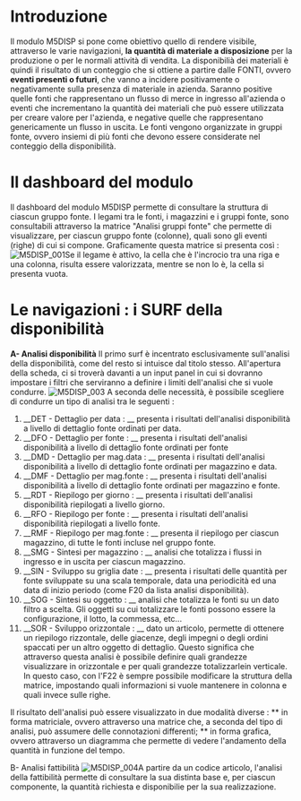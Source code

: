 # Introduzione
Il modulo M5DISP si pone come obiettivo quello di rendere visibile, attraverso le varie navigazioni, __la quantità di materiale a disposizione__ per la produzione o per le normali attività di vendita.
La disponibilià dei materiali è quindi il risultato di un conteggio che si ottiene a partire dalle FONTI, ovvero __eventi presenti o futuri__, che vanno a incidere positivamente o negativamente sulla presenza di materiale in azienda. Saranno positive quelle fonti che rappresentano un flusso di merce in ingresso all'azienda o eventi che incrementano la quantità dei materiali che può essere utilizzata per creare valore per l'azienda, e negative quelle che rappresentano genericamente un flusso in uscita. Le fonti vengono organizzate in gruppi fonte, ovvero insiemi di più fonti che devono essere considerate nel conteggio della disponibilità.

# Il dashboard del modulo
Il dashboard del modulo M5DISP permette di consultare la struttura di ciascun gruppo fonte.
I legami tra le fonti, i magazzini e i gruppi fonte, sono consultabili attraverso la matrice "Analisi gruppi fonte" che permette di visualizzare, per ciascun gruppo fonte (colonne), quali sono gli eventi (righe) di cui si compone.
Graficamente questa matrice si presenta così : 
![M5DISP_001](http://localhost:3000/immagini/MBDOC_OPE-M5DISP_01/M5DISP_001.png)Se il legame è attivo, la cella che è l'incrocio tra una riga e una colonna, risulta essere valorizzata, mentre se non lo è, la cella si presenta vuota.

# Le navigazioni :  i SURF della disponibilità
__A- Analisi disponibilità__
Il primo surf è incentrato esclusivamente sull'analisi della disponibilità, come del resto si intuisce dal titolo stesso.
All'apertura della scheda, ci si troverà davanti a un input panel in cui si dovranno impostare i filtri che serviranno a definire i limiti dell'analisi che si vuole condurre.
![M5DISP_003](http://localhost:3000/immagini/MBDOC_OPE-M5DISP_01/M5DISP_003.png)
A seconda delle necessità, è possibile scegliere di condurre un tipo di analisi tra le seguenti : 
1. __DET - Dettaglio per data : __  presenta i risultati dell'analisi disponibilità a livello di dettaglio fonte ordinati per data.
2. __DFO - Dettaglio per fonte : __ presenta i risultati dell'analisi disponibilità a livello di dettaglio fonte ordinati per fonte
3. __DMD - Dettaglio per mag.data : __ presenta i risultati dell'analisi disponibilità a livello di dettaglio fonte ordinati per magazzino e data.
4. __DMF - Dettaglio per mag.fonte : __ presenta i risultati dell'analisi disponibilità a livello di dettaglio fonte ordinati per magazzino e fonte.
5. __RDT - Riepilogo per giorno : __ presenta i risultati dell'analisi disponibilità riepilogati a livello giorno.
6. __RFO - Riepilogo per fonte : __ presenta i risultati dell'analisi disponibilità riepilogati a livello fonte.
7. __RMF - Riepilogo per mag.fonte : __ presenta il riepilogo per ciascun magazzino, di tutte le fonti incluse nel gruppo fonte.
8. __SMG - Sintesi per magazzino : __  analisi che totalizza i flussi in ingresso e in uscita per ciascun magazzino.
9. __SIN - Sviluppo su griglia date : __ presenta i risultati delle quantità per fonte sviluppate su una scala temporale, data una periodicità ed una data di inizio periodo (come F20 da lista analisi disponibilità).
10. __SOG - Sintesi su oggetto : __ analisi che totalizza le fonti su un dato filtro a scelta. Gli oggetti su cui totalizzare le fonti possono essere la configurazione, il lotto, la commessa, etc...
11. __SOR - Sviluppo orizzontale : __ dato un articolo, permette di ottenere un riepilogo rizzontale, delle giacenze, degli impegni o degli ordini spaccati per un altro oggetto di dettaglio. Questo significa che attraverso questa analisi è possibile definire quali grandezze visualizzare in orizzontale e per quali grandezze totalizzarlein verticale. In questo caso, con l'F22 è sempre possibile modificare la struttura della matrice, impostando quali informazioni si vuole mantenere in colonna e quali invece sulle righe.

Il risultato dell'analisi può essere visualizzato in due modalità diverse : 
\*\* in forma matriciale, ovvero attraverso una matrice che, a seconda del tipo di analisi, può assumere delle connotazioni differenti;
\*\* in forma grafica, ovvero attraverso un diagramma che permette di vedere l'andamento della quantità in funzione del tempo.

B- Analisi fattibilità
![M5DISP_004](http://localhost:3000/immagini/MBDOC_OPE-M5DISP_01/M5DISP_004.png)A partire da un codice articolo, l'analisi della fattibilità permette di consultare la sua distinta base e, per ciascun componente, la quantità richiesta e disponibilie per la sua realizzazione.
